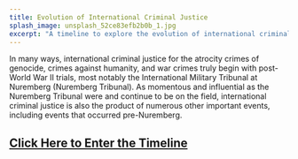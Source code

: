 ```yaml
---
title: Evolution of International Criminal Justice
splash_image: unsplash_52ce83efb2b0b_1.jpg
excerpt: "A timeline to explore the evolution of international criminal justice and learn about the multiple and varied influences that have shaped this field of international affairs."
---
```

In many ways, international criminal justice for the atrocity crimes of genocide, crimes against humanity, and war crimes truly begin with post-World War II trials, most notably the International Military Tribunal at Nuremberg (Nuremberg Tribunal). As momentous and influential as the Nuremberg Tribunal were and continue to be on the field, international criminal justice is also the product of numerous other important events, including events that occurred pre-Nuremberg.

## [Click Here to Enter the Timeline](/evolution-of-international-criminal-justice/1870s/)

<!-- The following timeline allows you to explore the evolution of international criminal justice and learn about the multiple and varied influences that have shaped this field of international affairs.
 -->
